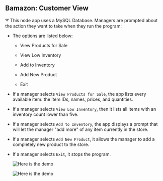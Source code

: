 ## Bamazon: Customer View

:curly_loop: This node app uses a MySQL Database. Managers are prompted about the action they want to take when they run the program:

  * The options are listed below:

    * View Products for Sale
    
    * View Low Inventory
    
    * Add to Inventory
    
    * Add New Product

    * Exit

  * If a manager selects `View Products for Sale`, the app lists every available item: the item IDs, names, prices, and quantities.

  * If a manager selects `View Low Inventory`, then it lists all items with an inventory count lower than five.

  * If a manager selects `Add to Inventory`, the app displays a prompt that will let the manager "add more" of any item currently in the store.

  * If a manager selects `Add New Product`, it allows the manager to add a completely new product to the store.

  * If a manager selects `Exit`, it stops the program.

      ![Here is the demo](assets/first_part.gif)

      ![Here is the demo](assets/part_two.gif)
